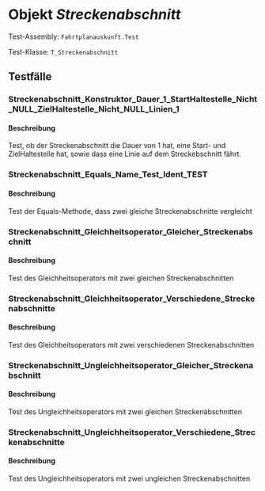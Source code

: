 # Objekt *Streckenabschnitt*

Test-Assembly: `Fahrtplanauskunft.Test`

Test-Klasse: `T_Streckenabschnitt`

## Testfälle

### Streckenabschnitt_Konstruktor_Dauer_1_StartHaltestelle_Nicht_NULL_ZielHaltestelle_Nicht_NULL_Linien_1

#### Beschreibung

Test, ob der Streckenabschnitt die Dauer von 1 hat, eine Start- und ZielHaltestelle hat, sowie dass eine Linie auf dem Streckebschnitt fährt.

### Streckenabschnitt_Equals_Name_Test_Ident_TEST

#### Beschreibung

Test der Equals-Methode, dass zwei gleiche Streckenabschnitte vergleicht

### Streckenabschnitt_Gleichheitsoperator_Gleicher_Streckenabschnitt

#### Beschreibung

Test des Gleichheitsoperators mit zwei gleichen Streckenabschnitten

### Streckenabschnitt_Gleichheitsoperator_Verschiedene_Streckenabschnitte

#### Beschreibung

Test des Gleichheitsoperators mit zwei verschiedenen Streckenabschnitten

### Streckenabschnitt_Ungleichheitsoperator_Gleicher_Streckenabschnitt

#### Beschreibung

Test des Ungleichheitsoperators mit zwei gleichen Streckenabschnitten

### Streckenabschnitt_Ungleichheitsoperator_Verschiedene_Streckenabschnitte

#### Beschreibung

Test des Ungleichheitsoperators mit zwei ungleichen Streckenabschnitten